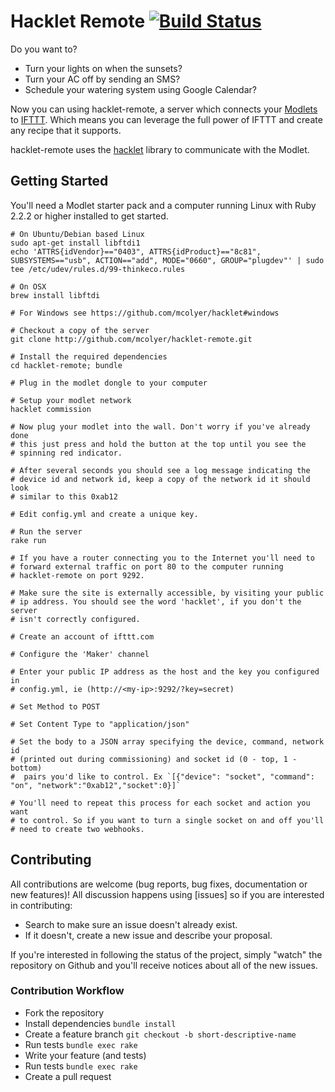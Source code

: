 # Hacklet Remote [![Build Status](https://travis-ci.org/mcolyer/hacklet-remote.png)](https://travis-ci.org/mcolyer/hacklet-remote)

Do you want to?

* Turn your lights on when the sunsets?
* Turn your AC off by sending an SMS?
* Schedule your watering system using Google Calendar?

Now you can using hacklet-remote, a server which connects your [Modlets]
to [IFTTT]. Which means you can leverage the full power of IFTTT and
create any recipe that it supports.

hacklet-remote uses the [hacklet] library to communicate with the
Modlet.

## Getting Started

You'll need a Modlet starter pack and a computer running Linux with Ruby
2.2.2 or higher installed to get started.

```shell
# On Ubuntu/Debian based Linux
sudo apt-get install libftdi1
echo 'ATTRS{idVendor}=="0403", ATTRS{idProduct}=="8c81", SUBSYSTEMS=="usb", ACTION=="add", MODE="0660", GROUP="plugdev"' | sudo tee /etc/udev/rules.d/99-thinkeco.rules

# On OSX
brew install libftdi

# For Windows see https://github.com/mcolyer/hacklet#windows

# Checkout a copy of the server
git clone http://github.com/mcolyer/hacklet-remote.git

# Install the required dependencies
cd hacklet-remote; bundle

# Plug in the modlet dongle to your computer

# Setup your modlet network
hacklet commission

# Now plug your modlet into the wall. Don't worry if you've already done
# this just press and hold the button at the top until you see the
# spinning red indicator.

# After several seconds you should see a log message indicating the
# device id and network id, keep a copy of the network id it should look
# similar to this 0xab12

# Edit config.yml and create a unique key.

# Run the server
rake run

# If you have a router connecting you to the Internet you'll need to
# forward external traffic on port 80 to the computer running
# hacklet-remote on port 9292.

# Make sure the site is externally accessible, by visiting your public
# ip address. You should see the word 'hacklet', if you don't the server
# isn't correctly configured.

# Create an account of ifttt.com

# Configure the 'Maker' channel

# Enter your public IP address as the host and the key you configured in
# config.yml, ie (http://<my-ip>:9292/?key=secret)

# Set Method to POST

# Set Content Type to "application/json"

# Set the body to a JSON array specifying the device, command, network id
# (printed out during commissioning) and socket id (0 - top, 1 - bottom)
#  pairs you'd like to control. Ex `[{"device": "socket", "command": "on", "network":"0xab12","socket":0}]`

# You'll need to repeat this process for each socket and action you want
# to control. So if you want to turn a single socket on and off you'll
# need to create two webhooks.
```

## Contributing

All contributions are welcome (bug reports, bug fixes, documentation or
new features)! All discussion happens using [issues] so if you are
interested in contributing:

* Search to make sure an issue doesn't already exist.
* If it doesn't, create a new issue and describe your proposal.

If you're interested in following the status of the project, simply
"watch" the repository on Github and you'll receive notices about all of
the new issues.

### Contribution Workflow

* Fork the repository
* Install dependencies `bundle install`
* Create a feature branch `git checkout -b short-descriptive-name`
* Run tests `bundle exec rake`
* Write your feature (and tests)
* Run tests `bundle exec rake`
* Create a pull request

[IFTTT]: http://ifttt.com
[Modlets]: http://themodlet.com
[amazon]: http://www.amazon.com/ThinkEco-TE1010-Modlet-Starter-White/dp/B00AAT43OA/
[issue]: https://github.com/mcolyer/hacklet-remote/issues
[hacklet]: http://github.com/mcolyer/hacklet/
